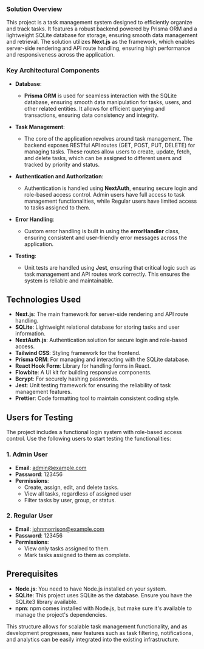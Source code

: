 ### Solution Overview
This project is a task management system designed to efficiently organize and track tasks. It features a robust backend powered by Prisma ORM and a lightweight SQLite database for storage, ensuring smooth data management and retrieval. The solution utilizes **Next.js** as the framework, which enables server-side rendering and API route handling, ensuring high performance and responsiveness across the application.

### Key Architectural Components

- **Database**:
  - **Prisma ORM** is used for seamless interaction with the SQLite database, ensuring smooth data manipulation for tasks, users, and other related entities. It allows for efficient querying and transactions, ensuring data consistency and integrity.

- **Task Management**:
  - The core of the application revolves around task management. The backend exposes RESTful API routes (GET, POST, PUT, DELETE) for managing tasks. These routes allow users to create, update, fetch, and delete tasks, which can be assigned to different users and tracked by priority and status.

- **Authentication and Authorization**:
  - Authentication is handled using **NextAuth**, ensuring secure login and role-based access control. Admin users have full access to task management functionalities, while Regular users have limited access to tasks assigned to them.

- **Error Handling**:
  - Custom error handling is built in using the **errorHandler** class, ensuring consistent and user-friendly error messages across the application.

- **Testing**:
  - Unit tests are handled using **Jest**, ensuring that critical logic such as task management and API routes work correctly. This ensures the system is reliable and maintainable.

## Technologies Used

- **Next.js**: The main framework for server-side rendering and API route handling.
- **SQLite**: Lightweight relational database for storing tasks and user information.
- **NextAuth.js**: Authentication solution for secure login and role-based access.
- **Tailwind CSS**: Styling framework for the frontend.
- **Prisma ORM**: For managing and interacting with the SQLite database.
- **React Hook Form**: Library for handling forms in React.
- **Flowbite**: A UI kit for building responsive components.
- **Bcrypt**: For securely hashing passwords.
- **Jest**: Unit testing framework for ensuring the reliability of task management features.
- **Prettier**: Code formatting tool to maintain consistent coding style.

## Users for Testing

The project includes a functional login system with role-based access control. Use the following users to start testing the functionalities:

### 1. **Admin User**
- **Email**: admin@example.com
- **Password**: 123456
- **Permissions**:
  - Create, assign, edit, and delete tasks.
  - View all tasks, regardless of assigned user
  - Filter tasks by user, group, or status.

### 2. **Regular User**
- **Email**: johnmorrison@example.com
- **Password**: 123456
- **Permissions**:
  - View only tasks assigned to them.
  - Mark tasks assigned to them as complete.

## Prerequisites

- **Node.js**: You need to have Node.js installed on your system. 
- **SQLite**: This project uses SQLite as the database. Ensure you have the SQLite3 library available.
- **npm**: npm comes installed with Node.js, but make sure it's available to manage the project's dependencies.



This structure allows for scalable task management functionality, and as development progresses, new features such as task filtering, notifications, and analytics can be easily integrated into the existing infrastructure.
